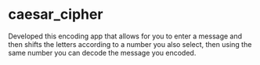 # caesar_cipher
Developed this encoding app that allows for you to enter a message and then shifts the letters according to a number you also select, then using the same number you can decode the message you encoded.
